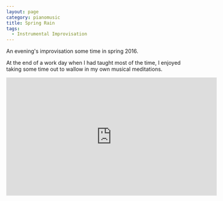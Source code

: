 ```yaml
---
layout: page
category: pianomusic
title: Spring Rain
tags:
  - Instrumental Improvisation
---
```


An evening's improvisation some time in spring 2016. 

At the end of a work day when I had taught most of the time, I enjoyed taking some time out to wallow in my own musical meditations.


<iframe width="560" height="315" src="https://www.youtube.com/embed/UJ4HuBuwas8" frameborder="0" allowfullscreen></iframe>